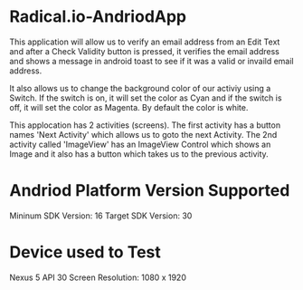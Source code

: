 # Radical.io-AndriodApp

This application will allow us to verify an email address from an Edit Text and after a Check Validity button is pressed, it verifies the email address and shows a message in android toast to see if it was a valid or invaild email address.

It also allows us to change the background color of our activiy using a Switch. If the switch is on, it will set the color as Cyan and if the switch is off, it will set the color as Magenta. By default the color is white.

This applocation has 2 activities (screens). The first activity has a button names 'Next Activity' which allows us to goto the next Activity. The 2nd activity called 'ImageView' has an ImageView Control which shows an Image and it also has a button which takes us to the previous activity.

# Andriod Platform Version Supported
Mininum SDK Version: 16
Target SDK Version: 30

# Device used to Test
Nexus 5 API 30
Screen Resolution: 1080 x 1920
